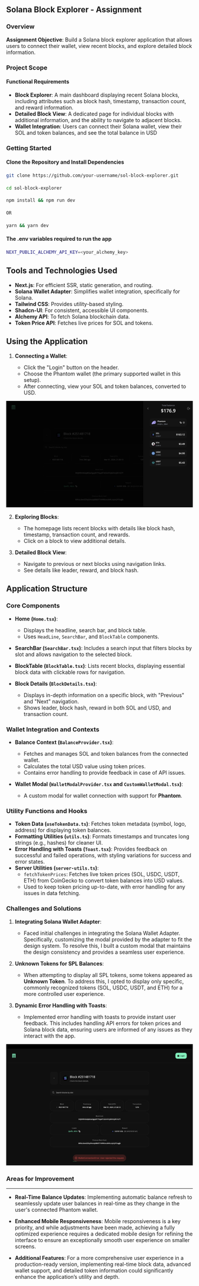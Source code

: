 ## Solana Block Explorer - Assignment

### Overview

**Assignment Objective**: Build a Solana block explorer application that allows users to connect their wallet, view recent blocks, and explore detailed block information.

### Project Scope

#### Functional Requirements

- **Block Explorer**: A main dashboard displaying recent Solana blocks, including attributes such as block hash, timestamp, transaction count, and reward information.
- **Detailed Block View**: A dedicated page for individual blocks with additional information, and the ability to navigate to adjacent blocks.
- **Wallet Integration**: Users can connect their Solana wallet, view their SOL and token balances, and see the total balance in USD

### Getting Started

#### Clone the Repository and Install Dependencies

```bash
git clone https://github.com/your-username/sol-block-explorer.git

cd sol-block-explorer

npm install && npm run dev

OR

yarn && yarn dev
```

#### The .env variables required to run the app

```bash
NEXT_PUBLIC_ALCHEMY_API_KEY=<your_alchemy_key>
```

## Tools and Technologies Used

- **Next.js**: For efficient SSR, static generation, and routing.
- **Solana Wallet Adapter**: Simplifies wallet integration, specifically for Solana.
- **Tailwind CSS**: Provides utility-based styling.
- **Shadcn-UI**: For consistent, accessible UI components.
- **Alchemy API**: To fetch Solana blockchain data.
- **Token Price API**: Fetches live prices for SOL and tokens.

## Using the Application

1.  **Connecting a Wallet**:

    - Click the "Login" button on the header.
    - Choose the Phantom wallet (the primary supported wallet in this setup).
    - After connecting, view your SOL and token balances, converted to USD.

![User Balances Screenshot](public/assets/user-balances.png)

2.  **Exploring Blocks**:

    - The homepage lists recent blocks with details like block hash, timestamp, transaction count, and rewards.
    - Click on a block to view additional details.

3.  **Detailed Block View**:

    - Navigate to previous or next blocks using navigation links.
    - See details like leader, reward, and block hash.

## Application Structure

### Core Components

- **Home (`Home.tsx`)**:

  - Displays the headline, search bar, and block table.
  - Uses `HeadLine`, `SearchBar`, and `BlockTable` components.

- **SearchBar (`SearchBar.tsx`)**: Includes a search input that filters blocks by slot and allows navigation to the selected block.
- **BlockTable (`BlockTable.tsx`)**: Lists recent blocks, displaying essential block data with clickable rows for navigation.
- **Block Details (`BlockDetails.tsx`)**:

  - Displays in-depth information on a specific block, with "Previous" and "Next" navigation.
  - Shows leader, block hash, reward in both SOL and USD, and transaction count.

### Wallet Integration and Contexts

- **Balance Context (`BalanceProvider.tsx`)**:

  - Fetches and manages SOL and token balances from the connected wallet.
  - Calculates the total USD value using token prices.
  - Contains error handling to provide feedback in case of API issues.

- **Wallet Modal (`WalletModalProvider.tsx` and `CustomWalletModal.tsx`)**:

  - A custom modal for wallet connection with support for **Phantom**.

### Utility Functions and Hooks

- **Token Data (`useTokenData.ts`)**: Fetches token metadata (symbol, logo, address) for displaying token balances.
- **Formatting Utilities (`utils.ts`)**: Formats timestamps and truncates long strings (e.g., hashes) for cleaner UI.
- **Error Handling with Toasts (`Toast.tsx`)**: Provides feedback on successful and failed operations, with styling variations for success and error states.
- **Server Utilities (`server-utils.ts`)**:
  - `fetchTokenPrices`: Fetches live token prices (SOL, USDC, USDT, ETH) from CoinGecko to convert token balances into USD values.
  - Used to keep token pricing up-to-date, with error handling for any issues in data fetching.

### Challenges and Solutions

1. **Integrating Solana Wallet Adapter**:
   - Faced initial challenges in integrating the Solana Wallet Adapter. Specifically, customizing the modal provided by the adapter to fit the design system. To resolve this, I built a custom modal that maintains the design consistency and provides a seamless user experience.
2. **Unknown Tokens for SPL Balances**:

   - When attempting to display all SPL tokens, some tokens appeared as **Unknown Token**. To address this, I opted to display only specific, commonly recognized tokens (SOL, USDC, USDT, and ETH) for a more controlled user experience.

3. **Dynamic Error Handling with Toasts**:
   - Implemented error handling with toasts to provide instant user feedback. This includes handling API errors for token prices and Solana block data, ensuring users are informed of any issues as they interact with the app.

![User Balances Screenshot](public/assets/error-state.png)

### Areas for Improvement

---

- **Real-Time Balance Updates**: Implementing automatic balance refresh to seamlessly update user balances in real-time as they change in the user's connected Phantom wallet.

- **Enhanced Mobile Responsiveness**: Mobile responsiveness is a key priority, and while adjustments have been made, achieving a fully optimized experience requires a dedicated mobile design for refining the interface to ensure an exceptionally smooth user experience on smaller screens.

- **Additional Features**: For a more comprehensive user experience in a production-ready version, implementing real-time block data, advanced wallet support, and detailed token information could significantly enhance the application’s utility and depth.
